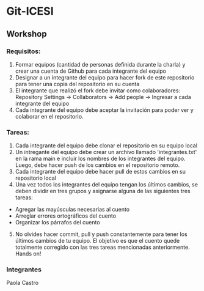 # Git-ICESI

## Workshop

### Requisitos:

1. Formar equipos (cantidad de personas definida durante la charla) y crear una cuenta de Github para cada integrante del equipo
2. Designar a un integrante del equipo para hacer fork de este repositorio para tener una copia del repositorio en su cuenta
3. El integrante que realizó el fork debe invitar como colaboradores: Repository Settings -> Collaborators -> Add people -> Ingresar a cada integrante del equipo
4. Cada integrante del equipo debe aceptar la invitación para poder ver y colaborar en el repositorio.

### Tareas:

1. Cada integrante del equipo debe clonar el repositorio en su equipo local
2. Un intregante del equipo debe crear un archivo llamado 'integrantes.txt' en la rama main e incluir los nombres de los integrantes del equipo. Luego, debe hacer push de los cambios en el repositorio remoto.
3. Cada integrante del equipo debe hacer pull de estos cambios en su repositorio local
4. Una vez todos los integrantes del equipo tengan los últimos cambios, se deben dividir en tres grupos y asignarse alguna de las siguientes tres tareas:
  - Agregar las mayúsculas necesarias al cuento
  - Arreglar errores ortográficos del cuento
  - Organizar los párrafos del cuento
 5. No olvides hacer commit, pull y push constantemente para tener los últimos cambios de tu equipo. El objetivo es que el cuento quede totalmente corregido con las tres tareas mencionadas anteriormente. Hands on!

### Integrantes

Paola Castro

